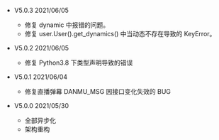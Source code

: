 + V5.0.3  2021/06/05
  + 修复 dynamic 中报错的问题。
  + 修复 user.User().get_dynamics() 中当动态不存在导致的 KeyError。

+ V5.0.2  2021/06/05
  + 修复 Python3.8 下类型声明导致的错误

+ V5.0.1  2021/06/04
  + 修复直播弹幕 DANMU_MSG 因接口变化失效的 BUG

+ V5.0.0  2021/05/30
  + 全部异步化
  + 架构重构